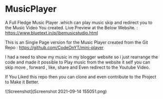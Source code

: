 # MusicPlayer

A Full Fledge Music Player .which can play music skip and redirect you to the Music Video You created.
Live Preview at the Below Website. : https://www.bluetext.in/p/ibemusicstudio.html


This is an Single Page version for the Music Player created from the Git Repo : https://github.com/CodeOnYT/mini-player

I had a need to show my music in my blogger website so i just rearrange the code and made it possible to Play music from
the website it self you can skip move , forward , like, share and Even redirect to the Youtube Video.

If You Liked this repo then you can clone and even contribute to the Project to Make it Better.

![Screenshot](Screenshot 2021-09-14 155051.png)
